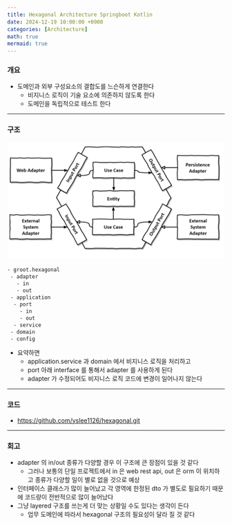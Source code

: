 ```yaml
---
title: Hexagonal Architecture Springboot Kotlin
date: 2024-12-19 10:00:00 +0900
categories: [Architecture]
math: true
mermaid: true
---
```


### 개요
- 도메인과 외부 구성요소의 결합도를 느슨하게 연결한다  
  - 비지니스 로직이 기술 요소에 의존하지 않도록 한다
  - 도메인을 독립적으로 테스트 한다 

--- 

### 구조
![architecture1.png](../assets/img/posts/architecture1.png)

```
- groot.hexagonal
 - adapter
   - in
   - out  
 - application
  - port 
    - in
    - out
  - service  
 - domain 
 - config 
```
- 요약하면 
  - application.service 과 domain 에서 비지니스 로직을 처리하고  
  - port 아래 interface 를 통해서 adapter 를 사용하게 된다
  - adapter 가 수정되어도 비지니스 로직 코드에 변경이 일어나지 않는다 

--- 

### 코드 

- https://github.com/yslee1126/hexagonal.git

--- 

### 회고

- adapter 의 in/out 종류가 다양할 경우 이 구조에 큰 장점이 있을 것 같다
  - 그러나 보통의 단일 프로젝트에서 in 은 web rest api, out 은 orm 이 위치하고 종류가 다양할 일이 별로 없을 것으로 예상   
- 인터페이스 클래스가 많이 늘어났고 각 영역에 한정된 dto 가 별도로 필요하기 때문에 코드량이 전반적으로 많이 늘어났다 
- 그냥 layered 구조를 쓰는게 더 맞는 상황일 수도 있다는 생각이 든다
  - 업무 도메인에 따라서 hexagonal 구조의 필요성이 달라 질 것 같다 
